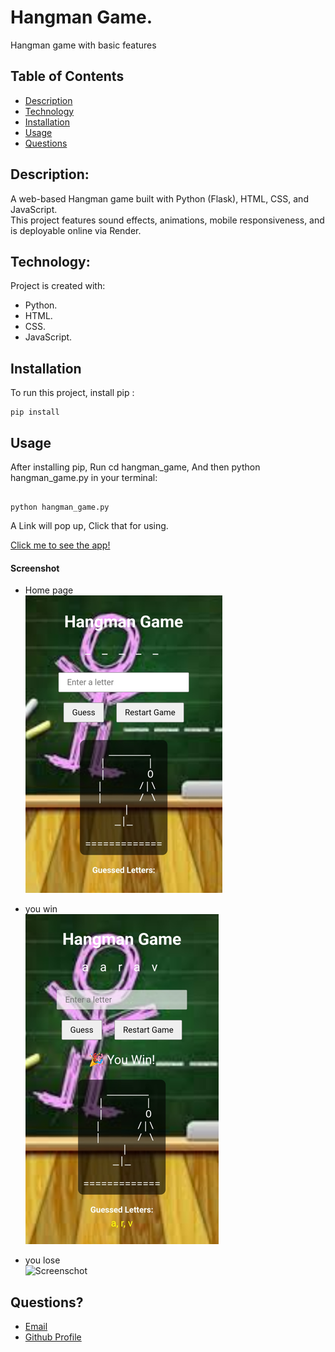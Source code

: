 # Hangman Game.
Hangman game with basic features

## Table of Contents

- [Description](#description)
- [Technology](#Technology)
- [Installation](#Installation)
- [Usage](#usage)
- [Questions](#question)

## Description:

A web-based Hangman game built with Python (Flask), HTML, CSS, and JavaScript.  
This project features sound effects, animations, mobile responsiveness, and is deployable online via Render.

## Technology:

Project is created with:

- Python.
- HTML.
- CSS.
- JavaScript.

## Installation

To run this project, install pip :

```
pip install

```

## Usage

After installing pip, Run cd hangman_game, And then python hangman_game.py in your terminal:

```

python hangman_game.py

```
A Link will pop up, Click that for using.

[Click me to see the app!](https://hangman-game-22qi.onrender.com)

#### Screenshot

- Home page <br>
![Screenshot](https://github.com/Aarav619/Hangman_Game/blob/main/static/screenshots/home%20page.png?raw=true)

- you win <br>
![Screenshot](https://github.com/Aarav619/Hangman_Game/blob/main/static/screenshots/you%20win.png?raw=true)

- you lose <br>
![Screenschot]()
## Questions?

- [Email](aaravraj619.ar@gmail.com)
- [Github Profile](https://github.com/Aarav619)
